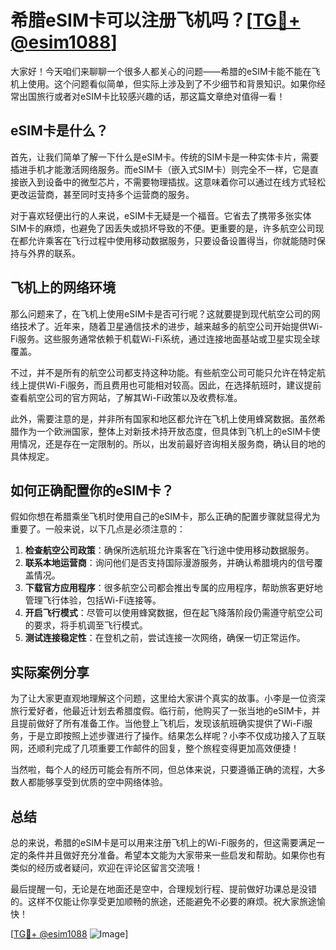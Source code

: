 # 希腊eSIM卡可以注册飞机吗？[[TG💪+ @esim1088](https://t.me/s/esim1088)]

大家好！今天咱们来聊聊一个很多人都关心的问题——希腊的eSIM卡能不能在飞机上使用。这个问题看似简单，但实际上涉及到了不少细节和背景知识。如果你经常出国旅行或者对eSIM卡比较感兴趣的话，那这篇文章绝对值得一看！

## eSIM卡是什么？

首先，让我们简单了解一下什么是eSIM卡。传统的SIM卡是一种实体卡片，需要插进手机才能激活网络服务。而eSIM卡（嵌入式SIM卡）则完全不一样，它是直接嵌入到设备中的微型芯片，不需要物理插拔。这意味着你可以通过在线方式轻松更改运营商，甚至同时支持多个运营商的服务。

对于喜欢轻便出行的人来说，eSIM卡无疑是一个福音。它省去了携带多张实体SIM卡的麻烦，也避免了因丢失或损坏导致的不便。更重要的是，许多航空公司现在都允许乘客在飞行过程中使用移动数据服务，只要设备设置得当，你就能随时保持与外界的联系。

## 飞机上的网络环境

那么问题来了，在飞机上使用eSIM卡是否可行呢？这就要提到现代航空公司的网络技术了。近年来，随着卫星通信技术的进步，越来越多的航空公司开始提供Wi-Fi服务。这些服务通常依赖于机载Wi-Fi系统，通过连接地面基站或卫星实现全球覆盖。

不过，并不是所有的航空公司都支持这种功能。有些航空公司可能只允许在特定航线上提供Wi-Fi服务，而且费用也可能相对较高。因此，在选择航班时，建议提前查看航空公司的官方网站，了解其Wi-Fi政策以及收费标准。

此外，需要注意的是，并非所有国家和地区都允许在飞机上使用蜂窝数据。虽然希腊作为一个欧洲国家，整体上对新技术持开放态度，但具体到飞机上的eSIM卡使用情况，还是存在一定限制的。所以，出发前最好咨询相关服务商，确认目的地的具体规定。

## 如何正确配置你的eSIM卡？

假如你想在希腊乘坐飞机时使用自己的eSIM卡，那么正确的配置步骤就显得尤为重要了。一般来说，以下几点是必须注意的：

1. **检查航空公司政策**：确保所选航班允许乘客在飞行途中使用移动数据服务。
2. **联系本地运营商**：询问他们是否支持国际漫游服务，并确认希腊境内的信号覆盖情况。
3. **下载官方应用程序**：很多航空公司都会推出专属的应用程序，帮助旅客更好地管理飞行体验，包括Wi-Fi连接等。
4. **开启飞行模式**：尽管可以使用蜂窝数据，但在起飞降落阶段仍需遵守航空公司的要求，将手机调至飞行模式。
5. **测试连接稳定性**：在登机之前，尝试连接一次网络，确保一切正常运作。

## 实际案例分享

为了让大家更直观地理解这个问题，这里给大家讲个真实的故事。小李是一位资深旅行爱好者，他最近计划去希腊度假。临行前，他购买了一张当地的eSIM卡，并且提前做好了所有准备工作。当他登上飞机后，发现该航班确实提供了Wi-Fi服务，于是立即按照上述步骤进行了操作。结果怎么样呢？小李不仅成功接入了互联网，还顺利完成了几项重要工作邮件的回复，整个旅程变得更加高效便捷！

当然啦，每个人的经历可能会有所不同，但总体来说，只要遵循正确的流程，大多数人都能够享受到优质的空中网络体验。

## 总结

总的来说，希腊的eSIM卡是可以用来注册飞机上的Wi-Fi服务的，但这需要满足一定的条件并且做好充分准备。希望本文能为大家带来一些启发和帮助。如果你也有类似的经历或者疑问，欢迎在评论区留言交流哦！

最后提醒一句，无论是在地面还是空中，合理规划行程、提前做好功课总是没错的。这样不仅能让你享受更加顺畅的旅途，还能避免不必要的麻烦。祝大家旅途愉快！

[[TG💪+ @esim1088](https://t.me/s/esim1088) ![Image](https://i.postimg.cc/4NQfJmqS/Snipaste-2025-05-13-00-14-12.png)]